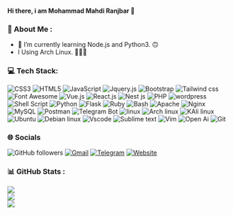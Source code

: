 #### Hi there, i am Mohammad Mahdi Ranjbar 👋

### 💫 About Me :
- 🌱 I’m currently learning Node.js and Python3. 🙃
- I Using  Arch Linux. 🐲💪🏻

### 💻 Tech Stack:
![CSS3](https://img.shields.io/badge/css3-%231572B6.svg?style=for-the-badge&logo=css3&logoColor=white)
![HTML5](https://img.shields.io/badge/html5-%23E34F26.svg?style=for-the-badge&logo=html5&logoColor=white)
![JavaScript](https://img.shields.io/badge/javascript-%23323330.svg?style=for-the-badge&logo=javascript&logoColor=%23F7DF1E)
![Jquery.js](https://img.shields.io/badge/JQUERY.JS-white.svg?style=for-the-badge&logo=jquery&logoColor=yellowgreen)
![Bootstrap](https://img.shields.io/badge/bootstrap-%23563D7C.svg?style=for-the-badge&logo=bootstrap&logoColor=white)
![Tailwind css](https://img.shields.io/badge/Tailwind.css-green.svg?style=for-the-badge&logo=tailwindcss&logoColor=white)
![Font Awesome](https://img.shields.io/badge/Font-Awesome-purple.svg?style=for-the-badge&logo=fontawesome&logoColor=white)
![Vue.js](https://img.shields.io/badge/VUE.JS-gray.svg?style=for-the-badge&logo=vuedotjs&logoColor=green)
![React.js](https://img.shields.io/badge/REACT.JS-blue.svg?style=for-the-badge&logo=react&logoColor=white)
![Nest js](https://img.shields.io/badge/NEST.JS-red.svg?style=for-the-badge&logo=nestjs&logoColor=white)
![PHP](https://img.shields.io/badge/php-%23777BB4.svg?style=for-the-badge&logo=php&logoColor=white)
![wordpress](https://img.shields.io/badge/wordpress-:?style=for-the-badge&logoColor=white&color=0073aa&logo=wordpress)
![Shell Script](https://img.shields.io/badge/shell_script-%23121011.svg?style=for-the-badge&logo=gnu-bash&logoColor=white)
![Python](https://img.shields.io/badge/python-3670A0?style=for-the-badge&logo=python&logoColor=ffdd54)
![Flask](https://img.shields.io/badge/flask-%23000.svg?style=for-the-badge&logo=flask&logoColor=white)
![Ruby](https://img.shields.io/badge/Ruby-yellow?style=for-the-badge&logo=ruby&logoColor=black)
![Bash](https://img.shields.io/badge/Bash-purple?style=for-the-badge&logo=gnubash&logoColor=ffdd54)
![Apache](https://img.shields.io/badge/apache-%23D42029.svg?style=for-the-badge&logo=apache&logoColor=white)
![Nginx](https://img.shields.io/badge/nginx-%23009639.svg?style=for-the-badge&logo=nginx&logoColor=white)
![MySQL](https://img.shields.io/badge/mysql-%2300f.svg?style=for-the-badge&logo=mysql&logoColor=white)
![Postman](https://img.shields.io/badge/Postman-FF6C37?style=for-the-badge&logo=postman&logoColor=white)
![Telegram Bot](https://img.shields.io/badge/TELEGRAM-BOT-blue.svg?style=for-the-badge&logo=telegram&logoColor=blue)
![linux](https://img.shields.io/badge/linux-%23000.svg?style=for-the-badge&logo=linux&logoColor=white)
![Arch linux](https://img.shields.io/badge/Arch-linux-pink.svg?style=for-the-badge&logo=archlinux&logoColor=pink)
![KAli linux](https://img.shields.io/badge/Kali-linux-cyan.svg?style=for-the-badge&logo=kalilinux&logoColor=cyan)
![Ubuntu](https://img.shields.io/badge/Ubuntu-FF6C37.svg?style=for-the-badge&logo=ubuntu&logoColor=black)
![Debian linux](https://img.shields.io/badge/Debian-linux-darkblue.svg?style=for-the-badge&logo=debian&logoColor=darkblue)
![Vscode](https://img.shields.io/badge/Vscode-white.svg?style=for-the-badge&logo=visualstudio&logoColor=cyan)
![Sublime text](https://img.shields.io/badge/Sublime-orange.svg?style=for-the-badge&logo=sublimetext&logoColor=white)
![Vim](https://img.shields.io/badge/Vim-pgreen.svg?style=for-the-badge&logo=vim&logoColor=black)
![Open Ai](https://img.shields.io/badge/OpenAi-pink.svg?style=for-the-badge&logo=openai&logoColor=black)
![Git](https://img.shields.io/badge/Git-%23D42029.svg?style=for-the-badge&logo=git&logoColor=white)


### 🌐 Socials
![GitHub followers](https://img.shields.io/github/followers/mohammad-mahdi-dev?logo=github&style=for-the-badge "Follow my GitHub profile!")
[![Gmail](https://img.shields.io/badge/Gmail-D14836?style=for-the-badge&logo=gmail&logoColor=white)](mailto:mohammad.mahdi.dev@gmail.com)
[![Telegram](https://img.shields.io/badge/Telegram-pv-2CA5E0?style=for-the-badge&logo=telegram&logoColor=white)](https://t.me/mohammad_mhdi_dev)
[![Website](https://img.shields.io/badge/website-000000?style=for-the-badge&logo=About.me&logoColor=white)](https://mohammad-mahdi.ir)

### 📊 GitHub Stats :
![](https://github-readme-stats.vercel.app/api?username=mohammad-mahdi-dev&theme=radical&hide_border=false&include_all_commits=true&count_private=true)<br/>
![](https://github-readme-streak-stats.herokuapp.com/?user=mohammad-mahdi-dev&theme=radical&hide_border=false)<br/>
![](https://github-readme-stats.vercel.app/api/top-langs/?username=mohammad-mahdi-dev&theme=radical&hide_border=false&include_all_commits=true&count_private=true&layout=compact)
 
